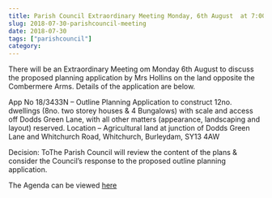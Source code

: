 ```yaml
---
title: Parish Council Extraordinary Meeting Monday, 6th August  at 7:00pm.
slug: 2018-07-30-parishcouncil-meeting
date: 2018-07-30
tags: ["parishcouncil"]
category:
---
```


There will be an Extraordinary Meeting om Monday 6th August to discuss the proposed planning application by Mrs Hollins on the land opposite the Combermere Arms. Details of the application are below.

App No 18/3433N – Outline Planning Application to construct
12no. dwellings (8no. two storey houses & 4 Bungalows) with scale and
access off Dodds Green Lane, with all other matters (appearance,
landscaping and layout) reserved.  Location – Agricultural land at
junction of Dodds Green Lane and Whitchurch Road, Whitchurch,
Burleydam, SY13 4AW


Decision: ToThe Parish Council will review the content of the plans &
consider the Council’s response to the proposed outline planning
application.

The Agenda can be viewed [here](https://drive.google.com/open?id=1oagSBfThz-CBep0rVW9YchDcFZXRVIKh)
